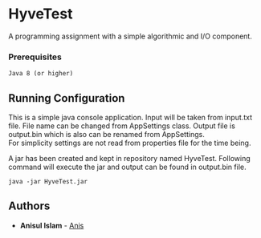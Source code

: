 # HyveTest
A programming assignment with a simple algorithmic and I/O component.  
  

### Prerequisites

```
Java 8 (or higher)
```


## Running Configuration
This is a simple java console application. Input will be taken from input.txt file. 
File name can be changed from AppSettings class. Output file is output.bin which is also can be renamed from AppSettings.  
For simplicity settings are not read from properties file for the time being.

A jar has been created and kept in repository named HyveTest. Following command will execute the jar and output can be 
found in output.bin file. 

```
java -jar HyveTest.jar
```


## Authors
* **Anisul Islam** - [Anis](https://github.com/anisul)
